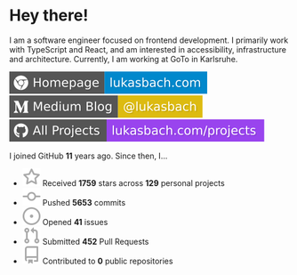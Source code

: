 # Hey there!

I am a software engineer focused on frontend development. I primarily work with TypeScript and React, and am interested in accessibility, infrastructure and architecture. Currently, I am working at GoTo in Karlsruhe.

[![Homepage](./icons/homepage.svg)](https://lukasbach.com)
[![Medium Blog](./icons/medium.svg)](https://medium.com/@lukasbach)
[![My Projects](./icons/projects.svg)](https://lukasbach.com/projects)

I joined GitHub **11** years ago. Since then, I...

- ![](./icons/star.svg) Received **1759** stars across **129** personal projects
- ![](./icons/commit.svg) Pushed **5653** commits
- ![](./icons/issues.svg) Opened **41** issues
- ![](./icons/pr.svg) Submitted **452** Pull Requests
- ![](./icons/repo.svg) Contributed to **0** public repositories
